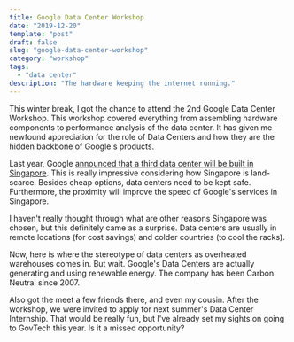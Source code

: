 ```yaml
---
title: Google Data Center Workshop
date: "2019-12-20"
template: "post"
draft: false
slug: "google-data-center-workshop"
category: "workshop"
tags:
  - "data center"
description: "The hardware keeping the internet running."
---
```


This winter break, I got the chance to attend the 2nd Google Data Center Workshop. This workshop covered everything from assembling hardware components to performance analysis of the data center. It has given me newfound appreciation for the role of Data Centers and how they are the hidden backbone of Google's products.

Last year, Google [announced that a third data center will be built in Singapore](https://www.straitstimes.com/business/companies-markets/google-building-third-data-centre-in-singapore-with-likely-added). This is really impressive considering how Singapore is land-scarce. Besides cheap options, data centers need to be kept safe. Furthermore, the proximity will improve the speed of Google's services in Singapore. 

I haven't really thought through what are other reasons Singapore was chosen, but this definitely came as a surprise. Data centers are usually in remote locations (for cost savings) and colder countries (to cool the racks). 

Now, here is where the stereotype of data centers as overheated warehouses comes in. But wait. Google's Data Centers are actually generating and using renewable energy. The company has been Carbon Neutral since 2007.

Also got the meet a few friends there, and even my cousin. After the workshop, we were invited to apply for next summer's Data Center Internship. That would be really fun, but I've already set my sights on going to GovTech this year. Is it a missed opportunity?
